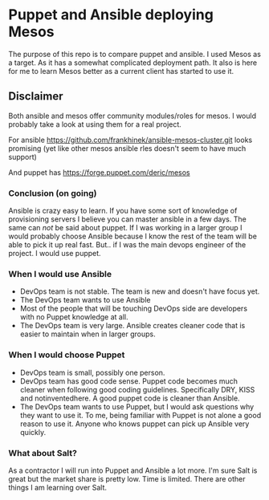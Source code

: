 # Puppet and Ansible deploying Mesos
The purpose of this repo is to compare puppet and ansible. I used Mesos as a target. As it has a somewhat complicated deployment path. It also is here for me to learn Mesos better as a current client has started to use it.

## Disclaimer
Both ansible and mesos offer community modules/roles for mesos. I would probably take a look at using them for a real project.

For ansible https://github.com/frankhinek/ansible-mesos-cluster.git looks promising (yet like other mesos ansible rles doesn't seem to have much support)

And puppet has https://forge.puppet.com/deric/mesos

### Conclusion (on going)
Ansible is crazy easy to learn. If you have some sort of knowledge of provisioning servers I believe you can master ansible in a few days. The same can *not* be said about puppet. If I was working in a larger group I would probably choose Ansible because I know the rest of the team will be able to pick it up real fast. But.. if I was the main devops engineer of the project. I would use puppet.

### When I would use Ansible
* DevOps team is not stable. The team is new and doesn't have focus yet.
* The DevOps team wants to use Ansible
* Most of the people that will be touching DevOps side are developers with no Puppet knowledge at all.
* The DevOps team is very large. Ansible creates cleaner code that is easier to maintain when in larger groups.

### When I would choose Puppet
* DevOps team is small, possibly one person.
* DevOps team has good code sense. Puppet code becomes much cleaner when following good coding guidelines. Specifically DRY, KISS and notinventedhere. A good puppet code is cleaner than Ansible.
* The DevOps team wants to use Puppet, but I would ask questions why they want to use it. To me, being familiar with Puppet is not alone a good reason to use it. Anyone who knows puppet can pick up Ansible very quickly.

### What about Salt?
As a contractor I will run into Puppet and Ansible a lot more. I'm sure Salt is great but the market share is pretty low. Time is limited. There are other things I am learning over Salt.


